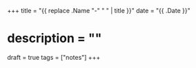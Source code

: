 +++
title = "{{ replace .Name "-" " " | title }}"
date = "{{ .Date }}"
# description = ""

draft = true
tags = ["notes"]
+++
